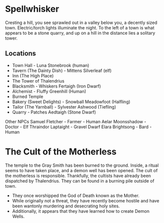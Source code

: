 # Spellwhisker

Cresting a hill, you see sprawled out in a valley below you, a decently sized town.
Electric/torch lights illuminate the night. To the left of a town is what appears
to be a stone quarry, and up on a hill in the distance lies a solitary tower.

## Locations

- Town Hall - Luna Stonebrook (human)
- Tavern (The Dainty Dish) - Mittens Silverleaf (elf)
- Inn (The High Place)
- The Tower of Thalendrius
- Blacksmith - Whiskers Fertaigh (Iron Dwarf)
- Alchemist - Fluffy Greenhill (Human)
- Burned Temple
- Bakery (Sweet Delights) - Snowball Meadowfoot (Halfling)
- Tailor (The Yarnball) - Sylvester Ashwood (Tiefling)
- Quarry - Patches Aedtaigh (Stone Dwarf)

Other NPCs
Samuel Fletcher - Farmer - Human
Aelar Moonsshadow - Doctor - Elf
Thraindor Laptaight - Gravel Dwarf
Elara Brightsong - Bard - Human


# The Cult of the Motherless

The temple to the Gray Smith has been burned to the ground. Inside, a ritual
seems to have taken place, and a demon well has been opened. The cult of
the motherless is responsible. Thankfully, the cultists have already been
dispatched by Thalendrius. They can be found in a burning pile outside of town.

- They once worshipped the God of Death known as the Mother.
- While originally not a threat, they have recently become hostile and have
been wantonly murdering and desecrating holy sites.
- Additionally, it appears that they have learned how to create Demon Wells.
